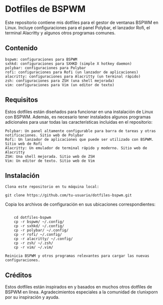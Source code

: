 # Dotfiles de BSPWM

Este repositorio contiene mis dotfiles para el gestor de ventanas BSPWM en Linux. Incluye configuraciones para el panel Polybar, el lanzador Rofi, el terminal Alacritty y algunos otros programas comunes.
## Contenido

    bspwm: configuraciones para BSPWM
    sxhkd: configuraciones para SXHKD (simple X hotkey daemon)
    polybar: configuraciones para Polybar
    rofi: configuraciones para Rofi (un lanzador de aplicaciones)
    alacritty: configuraciones para Alacritty (un terminal rápido)
    zsh: configuraciones para ZSH (una shell mejorada)
    vim: configuraciones para Vim (un editor de texto)

## Requisitos

Estos dotfiles están diseñados para funcionar en una instalación de Linux con BSPWM. Además, es necesario tener instalados algunos programas adicionales para usar todas las características incluidas en el repositorio:

    Polybar: Un panel altamente configurable para barra de tareas y otras notificaciones. Sitio web de Polybar
    Rofi: Un lanzador de aplicaciones que puede ser utilizado con BSPWM. Sitio web de Rofi
    Alacritty: Un emulador de terminal rápido y moderno. Sitio web de Alacritty
    ZSH: Una shell mejorada. Sitio web de ZSH
    Vim: Un editor de texto. Sitio web de Vim

## Instalación

    Clona este repositorio en tu máquina local:

  
```
git clone https://github.com/tu-usuario/dotfiles-bspwm.git
```


Copia los archivos de configuración en sus ubicaciones correspondientes:

```

    cd dotfiles-bspwm
    cp -r bspwm/ ~/.config/
    cp -r sxhkd/ ~/.config/
    cp -r polybar/ ~/.config/
    cp -r rofi/ ~/.config/
    cp -r alacritty/ ~/.config/
    cp -r zsh/ ~/.zsh/
    cp -r vim/ ~/.vim/
```

    Reinicia BSPWM y otros programas relevantes para cargar las nuevas configuraciones.

## Créditos

Estos dotfiles están inspirados en y basados en muchos otros dotfiles de BSPWM en línea. Agradecimientos especiales a la comunidad de r/unixporn por su inspiración y ayuda.

